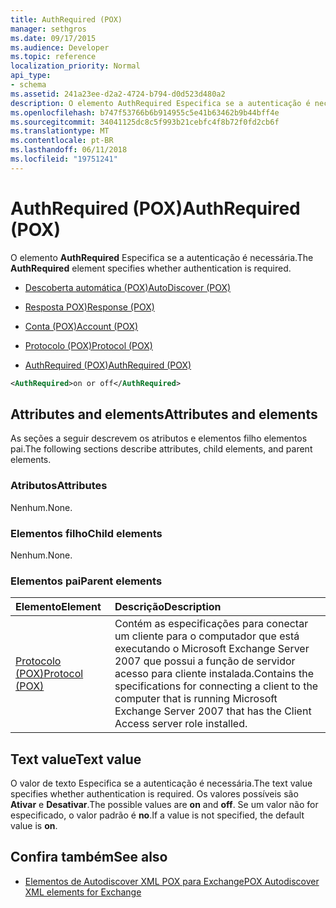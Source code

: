 ```yaml
---
title: AuthRequired (POX)
manager: sethgros
ms.date: 09/17/2015
ms.audience: Developer
ms.topic: reference
localization_priority: Normal
api_type:
- schema
ms.assetid: 241a23ee-d2a2-4724-b794-d0d523d480a2
description: O elemento AuthRequired Especifica se a autenticação é necessária.
ms.openlocfilehash: b747f53766b6b914955c5e41b63462b9b44bff4e
ms.sourcegitcommit: 34041125dc8c5f993b21cebfc4f8b72f0fd2cb6f
ms.translationtype: MT
ms.contentlocale: pt-BR
ms.lasthandoff: 06/11/2018
ms.locfileid: "19751241"
---
```

# <a name="authrequired-pox"></a><span data-ttu-id="d6e22-103">AuthRequired (POX)</span><span class="sxs-lookup"><span data-stu-id="d6e22-103">AuthRequired (POX)</span></span>

<span data-ttu-id="d6e22-104">O elemento **AuthRequired** Especifica se a autenticação é necessária.</span><span class="sxs-lookup"><span data-stu-id="d6e22-104">The **AuthRequired** element specifies whether authentication is required.</span></span> 
  
- [<span data-ttu-id="d6e22-105">Descoberta automática (POX)</span><span class="sxs-lookup"><span data-stu-id="d6e22-105">AutoDiscover (POX)</span></span>](autodiscover-pox.md)
  
- [<span data-ttu-id="d6e22-106">Resposta POX)</span><span class="sxs-lookup"><span data-stu-id="d6e22-106">Response (POX)</span></span>](response-pox.md)
  
- [<span data-ttu-id="d6e22-107">Conta (POX)</span><span class="sxs-lookup"><span data-stu-id="d6e22-107">Account (POX)</span></span>](account-pox.md)
  
- [<span data-ttu-id="d6e22-108">Protocolo (POX)</span><span class="sxs-lookup"><span data-stu-id="d6e22-108">Protocol (POX)</span></span>](protocol-pox.md)
  
- [<span data-ttu-id="d6e22-109">AuthRequired (POX)</span><span class="sxs-lookup"><span data-stu-id="d6e22-109">AuthRequired (POX)</span></span>](authrequired-pox.md)
  
```xml
<AuthRequired>on or off</AuthRequired>
```

## <a name="attributes-and-elements"></a><span data-ttu-id="d6e22-110">Attributes and elements</span><span class="sxs-lookup"><span data-stu-id="d6e22-110">Attributes and elements</span></span>

<span data-ttu-id="d6e22-111">As seções a seguir descrevem os atributos e elementos filho elementos pai.</span><span class="sxs-lookup"><span data-stu-id="d6e22-111">The following sections describe attributes, child elements, and parent elements.</span></span>
  
### <a name="attributes"></a><span data-ttu-id="d6e22-112">Atributos</span><span class="sxs-lookup"><span data-stu-id="d6e22-112">Attributes</span></span>

<span data-ttu-id="d6e22-113">Nenhum.</span><span class="sxs-lookup"><span data-stu-id="d6e22-113">None.</span></span>
  
### <a name="child-elements"></a><span data-ttu-id="d6e22-114">Elementos filho</span><span class="sxs-lookup"><span data-stu-id="d6e22-114">Child elements</span></span>

<span data-ttu-id="d6e22-115">Nenhum.</span><span class="sxs-lookup"><span data-stu-id="d6e22-115">None.</span></span>
  
### <a name="parent-elements"></a><span data-ttu-id="d6e22-116">Elementos pai</span><span class="sxs-lookup"><span data-stu-id="d6e22-116">Parent elements</span></span>

|<span data-ttu-id="d6e22-117">**Elemento**</span><span class="sxs-lookup"><span data-stu-id="d6e22-117">**Element**</span></span>|<span data-ttu-id="d6e22-118">**Descrição**</span><span class="sxs-lookup"><span data-stu-id="d6e22-118">**Description**</span></span>|
|:-----|:-----|
|[<span data-ttu-id="d6e22-119">Protocolo (POX)</span><span class="sxs-lookup"><span data-stu-id="d6e22-119">Protocol (POX)</span></span>](protocol-pox.md) <br/> |<span data-ttu-id="d6e22-120">Contém as especificações para conectar um cliente para o computador que está executando o Microsoft Exchange Server 2007 que possui a função de servidor acesso para cliente instalada.</span><span class="sxs-lookup"><span data-stu-id="d6e22-120">Contains the specifications for connecting a client to the computer that is running Microsoft Exchange Server 2007 that has the Client Access server role installed.</span></span>  <br/> |
   
## <a name="text-value"></a><span data-ttu-id="d6e22-121">Text value</span><span class="sxs-lookup"><span data-stu-id="d6e22-121">Text value</span></span>

<span data-ttu-id="d6e22-122">O valor de texto Especifica se a autenticação é necessária.</span><span class="sxs-lookup"><span data-stu-id="d6e22-122">The text value specifies whether authentication is required.</span></span> <span data-ttu-id="d6e22-123">Os valores possíveis são **Ativar** e **Desativar**.</span><span class="sxs-lookup"><span data-stu-id="d6e22-123">The possible values are **on** and **off**.</span></span> <span data-ttu-id="d6e22-124">Se um valor não for especificado, o valor padrão é **no**.</span><span class="sxs-lookup"><span data-stu-id="d6e22-124">If a value is not specified, the default value is **on**.</span></span> 
  
## <a name="see-also"></a><span data-ttu-id="d6e22-125">Confira também</span><span class="sxs-lookup"><span data-stu-id="d6e22-125">See also</span></span>

- [<span data-ttu-id="d6e22-126">Elementos de Autodiscover XML POX para Exchange</span><span class="sxs-lookup"><span data-stu-id="d6e22-126">POX Autodiscover XML elements for Exchange</span></span>](pox-autodiscover-xml-elements-for-exchange.md)

